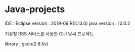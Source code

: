 # Java-projects

IDE : Eclipse
version : 2019-09 R(4.13.0)
java version : 10.0.2

기상청 RSS 서비스를 사용한 GUI 날씨 프로젝트

library : gson(2.8.5v)
